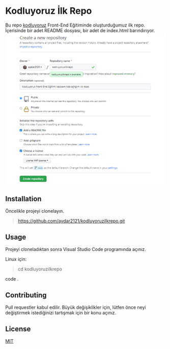 # Kodluyoruz İlk Repo
Bu repo [kodluyoruz](https://www.kodluyoruz.org/) Front-End Eğitiminde oluşturduğumuz ilk repo. İçerisinde bir adet README dosyası, bir adet de index.html barındırıyor.
![kodluyoruz.jpg](https://github.com/aydar2121/kodluyoruzilkrepo/blob/master/kodluyoruz.jpg)
## Installation
Öncelikle projeyi clonelayın.
>https://github.com/aydar2121/kodluyoruzilkrepo.git
## Usage
Projeyi cloneladıktan sonra Visual Studio Code programında açınız.

Linux için:

>cd 
kodluyoruzilkrepo

code .

## Contributing
Pull requestler kabul edilir. Büyük değişiklikler için, lütfen önce neyi değiştirmek istediğinizi tartışmak için bir konu açınız.
## License
[MIT](C:\Users\adsız\Desktop\html_odev\LICENSE)
